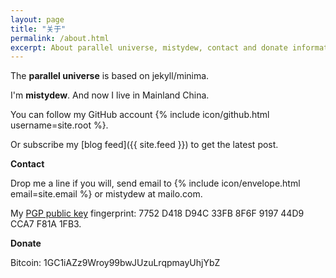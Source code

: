 ```yaml
---
layout: page
title: "关于"
permalink: /about.html
excerpt: About parallel universe, mistydew, contact and donate information.
---
```


The **parallel universe** is based on jekyll/minima.

I'm **mistydew**. And now I live in Mainland China.

You can follow my GitHub account {% include icon/github.html username=site.root %}.

Or subscribe my [blog feed]({{ site.feed }}) to get the latest post.

**Contact**

Drop me a line if you will, send email to {% include icon/envelope.html email=site.email %} or mistydew at mailo.com.

My [PGP public key](/public_key.asc) fingerprint: 7752 D418 D94C 33FB 8F6F 9197 44D9 CCA7 F81A 1FB3.

**Donate**

Bitcoin: 1GC1iAZz9Wroy99bwJUzuLrqpmayUhjYbZ
